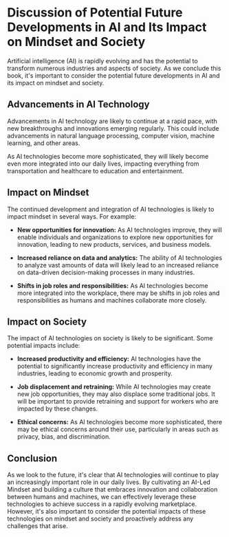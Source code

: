 Discussion of Potential Future Developments in AI and Its Impact on Mindset and Society
===================================================================================================

Artificial intelligence (AI) is rapidly evolving and has the potential to transform numerous industries and aspects of society. As we conclude this book, it's important to consider the potential future developments in AI and its impact on mindset and society.

Advancements in AI Technology
-----------------------------

Advancements in AI technology are likely to continue at a rapid pace, with new breakthroughs and innovations emerging regularly. This could include advancements in natural language processing, computer vision, machine learning, and other areas.

As AI technologies become more sophisticated, they will likely become even more integrated into our daily lives, impacting everything from transportation and healthcare to education and entertainment.

Impact on Mindset
-----------------

The continued development and integration of AI technologies is likely to impact mindset in several ways. For example:

* **New opportunities for innovation:** As AI technologies improve, they will enable individuals and organizations to explore new opportunities for innovation, leading to new products, services, and business models.

* **Increased reliance on data and analytics:** The ability of AI technologies to analyze vast amounts of data will likely lead to an increased reliance on data-driven decision-making processes in many industries.

* **Shifts in job roles and responsibilities:** As AI technologies become more integrated into the workplace, there may be shifts in job roles and responsibilities as humans and machines collaborate more closely.

Impact on Society
-----------------

The impact of AI technologies on society is likely to be significant. Some potential impacts include:

* **Increased productivity and efficiency:** AI technologies have the potential to significantly increase productivity and efficiency in many industries, leading to economic growth and prosperity.

* **Job displacement and retraining:** While AI technologies may create new job opportunities, they may also displace some traditional jobs. It will be important to provide retraining and support for workers who are impacted by these changes.

* **Ethical concerns:** As AI technologies become more sophisticated, there may be ethical concerns around their use, particularly in areas such as privacy, bias, and discrimination.

Conclusion
----------

As we look to the future, it's clear that AI technologies will continue to play an increasingly important role in our daily lives. By cultivating an AI-Led Mindset and building a culture that embraces innovation and collaboration between humans and machines, we can effectively leverage these technologies to achieve success in a rapidly evolving marketplace. However, it's also important to consider the potential impacts of these technologies on mindset and society and proactively address any challenges that arise.
